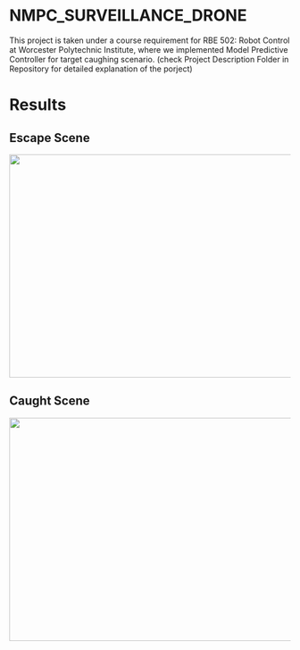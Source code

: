 # NMPC_SURVEILLANCE_DRONE

This project is taken under a course requirement for RBE 502: Robot Control at Worcester Polytechnic Institute, where we implemented Model Predictive Controller for target caughing scenario. (check Project Description Folder in Repository for detailed explanation of the porject)   


# Results     
      
          
              
## Escape Scene
<img align="midle" height="400" width="700" src="https://github.com/devsonni/NMPC_SURVEILLANCE_DRONE/blob/main/Results/test_escape.gif">    
      
       

## Caught Scene
<img align="midle" height="400" width="700" src="https://github.com/devsonni/NMPC_SURVEILLANCE_DRONE/blob/main/Results/test_escape.gif">  